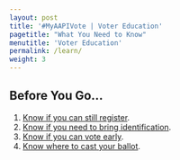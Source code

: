 ```yaml
---
layout: post
title: '#MyAAPIVote | Voter Education'
pagetitle: "What You Need to Know"
menutitle: 'Voter Education'
permalink: /learn/
weight: 3
---
```

## Before You Go...

1. [Know if you can still register](https://www.vote.org/voter-registration-deadlines/).
1. [Know if you need to bring identification](http://www.ncsl.org/research/elections-and-campaigns/voter-id.aspx#Details).
2. [Know if you can vote early](https://www.vote.org/early-voting-calendar/).
3. [Know where to cast your ballot](https://www.vote.org/polling-place-locator/).